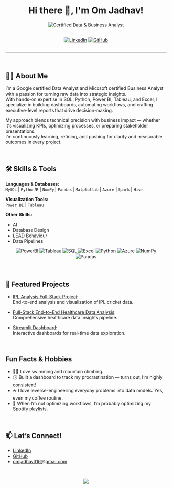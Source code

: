 <h1 align="center">Hi there 👋, I'm Om Jadhav!</h1>

<p align="center" style="margin-bottom: 30px;">
  <img src="https://readme-typing-svg.herokuapp.com?font=Fira+Code&weight=700&size=28&pause=1000&color=FF9900&center=true&vCenter=true&width=600&lines=Certified+Data+%26+Business+Analyst&background=2B1000&duration=2000" alt="Certified Data & Business Analyst" />
</p>

<p align="center" style="margin-bottom: 30px;">
  <a href="https://www.linkedin.com/in/om-jadhav-296575174/"><img src="https://img.shields.io/badge/LinkedIn-Connect-blue?style=flat&logo=linkedin" alt="LinkedIn"></a>
  <a href="https://github.com/OmJadhav-official"><img src="https://img.shields.io/badge/GitHub-@OmJadhav--official-black?style=flat&logo=github" alt="GitHub"></a>
</p>

---

<br>

## 👨‍💻 About Me

I’m a Google certified Data Analyst and Micosoft certified Business Analyst with a passion for turning raw data into strategic insights.  
With hands-on expertise in SQL, Python, Power BI, Tableau, and Excel, I specialize in building dashboards, automating workflows, and crafting executive-level reports that drive decision-making.

My approach blends technical precision with business impact — whether it's visualizing KPIs, optimizing processes, or preparing stakeholder presentations.  
I’m continuously learning, refining, and pushing for clarity and measurable outcomes in every project.

<br>

## 🛠️ Skills & Tools

**Languages & Databases:**  
`MySQL` | `Python`/`R` | `NumPy` | `Pandas` | `Matplotlib` | `Azure` | `Spark` | `Hive`

**Visualization Tools:**  
`Power BI` | `Tableau`

**Other Skills:**  
- AI
- Database Design
- LEAD Behaviour
- Data Pipelines


<p align="center" style="margin-bottom: 20px; margin-top: 10px;">
  <img src="https://img.shields.io/badge/PowerBI-F2C811?style=for-the-badge&logo=powerbi&logoColor=black" alt="PowerBI" />
  <img src="https://img.shields.io/badge/Tableau-E97627?style=for-the-badge&logo=tableau&logoColor=white" alt="Tableau" />
  <img src="https://img.shields.io/badge/SQL-4479A1?style=for-the-badge&logo=mysql&logoColor=white" alt="SQL" />
  <img src="https://img.shields.io/badge/Excel-217346?style=for-the-badge&logo=microsoft-excel&logoColor=white" alt="Excel" />
  <img src="https://img.shields.io/badge/Python-3776AB?style=for-the-badge&logo=python&logoColor=white" alt="Python" />
  <img src="https://img.shields.io/badge/Azure-0078D4?style=for-the-badge&logo=azure-devops&logoColor=white" alt="Azure" />
  <img src="https://img.shields.io/badge/NumPy-013243?style=for-the-badge&logo=numpy&logoColor=white" alt="NumPy" />
  <img src="https://img.shields.io/badge/Pandas-150458?style=for-the-badge&logo=pandas&logoColor=white" alt="Pandas" />
</p>

<br>

## 🚀 Featured Projects

- [IPL Analysis Full-Stack Project](https://github.com/OmJadhav-official/IPL-Analysis-Full-Stack-Project-):  
  End-to-end analysis and visualization of IPL cricket data.  

- [Full-Stack End-to-End Healthcare Data Analysis](https://github.com/OmJadhav-official/Full-Stack-End-to-End-Healthcare-Data-Analysis):  
  Comprehensive healthcare data insights pipeline.

- [Streamlit Dashboard](https://github.com/OmJadhav-official/Ola_Analysis_with_SQL-Streamlit-PowerBI):  
  Interactive dashboards for real-time data exploration.

<br>

##  Fun Facts & Hobbies

- 🏊‍♂️ Love swimming and mountain climbing.  
- 🕒 Built a dashboard to track my procrastination — turns out, I’m highly consistent!  
- ☕ I love reverse-engineering everyday problems into data models. Yes, even my coffee routine.  
- 🎵 When I’m not optimizing workflows, I’m probably optimizing my Spotify playlists.

<br>

## 📫 Let’s Connect!

- [LinkedIn](https://www.linkedin.com/in/om-jadhav-296575174/)
- [GitHub](https://github.com/OmJadhav-official)
- [omjadhav316@gmail.com](pmjadhav316@gmail.com)

<br>

<p align="center">
  <img src="https://readme-typing-svg.herokuapp.com/?font=Fira+Code&size=28&pause=1000&center=true&vCenter=true&width=1000&height=100&lines=Turning+data+into+decisions+%E2%9C%94%EF%B8%8F;Always+learning%2C+always+analyzing!" />
</p>
